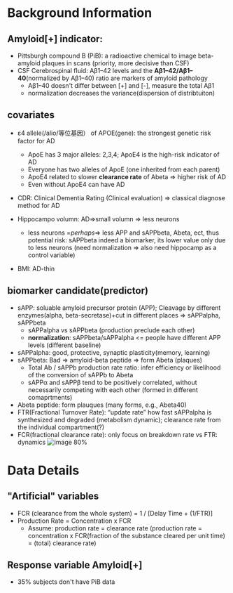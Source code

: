 
# Background Information

## Amyloid[+] indicator:
- Pittsburgh compound B (PiB): a radioactive chemical to image beta-amyloid plaques in scans (priority, more decisive than CSF)
- CSF Cerebrospinal fluid: Aβ1–42 levels and the **Aβ1–42/Aβ1–40**(normalized by Aβ1–40) ratio are markers of amyloid pathology
  - Aβ1–40 doesn't differ between [+] and [-], measure the total Aβ1
  - normalization decreases the variance(dispersion of distribtuiton)

## covariates
- ε4 allele(/alio/等位基因） of APOE(gene): the strongest genetic risk factor for AD
  - ApoE has 3 major alleles: 2,3,4; ApoE4 is the high-risk indicator of AD
  - Everyone has two alleles of ApoE (one inherited from each parent)
  - ApoE4 related to slower **clearance rate** of Abeta => higher risk of AD
  - Even without ApoE4 can have AD

- CDR: Clinical Dementia Rating (Clinical evaluation) => classical diagnose method for AD
- Hippocampo volumn: AD=>small volumn => less neurons 
  - less neurons =*perhaps*=> less APP and sAPPbeta, Abeta, ect, thus potential risk: sAPPbeta indeed a biomarker, its lower value only due to less neurons (need normalization => also need hippocamp as a control variable)
- BMI: AD-thin

## biomarker candidate(predictor)
- sAPP: soluable amyloid precursor protein (APP); Cleavage by different enzymes(alpha, beta-secretase)+cut in different places => sAPPalpha, sAPPbeta
  - sAPPalpha vs sAPPbeta (production preclude each other)
  - **normalization**: sAPPbeta/sAPPalpha <= people have different APP levels (different baseline)
- sAPPalpha: good, protective, synaptic plasticity(memory, learning)
- sAPPbeta: Bad => amyloid-beta peptide => form Abeta (plaques)
  - Total Ab / sAPPb production rate ratio: infer efficiency or likelihood of the conversion of sAPPb to Abeta
  - sAPPα and sAPPβ tend to be positively correlated, without necessarily competing with each other (formed in different comaprtments)
- Abeta peptide: form plauques (many forms, e.g., Abeta40)
- FTR(Fractional Turnover Rate): “update rate” how fast sAPPalpha is synthesized and degraded (metabolism dynamic); clearance rate from the individual compartment(?)
- FCR(fractional clearance rate): only focus on breakdown rate vs FTR: dynamics
  ![image 80%](https://github.com/duruoli/2023-Alzhermer-data-anlysis/assets/82813264/715f6c08-4c43-443b-86dc-48532fd76232)


# Data Details
## "Artificial" variables
- FCR (clearance from the whole system) = 1 / [Delay Time + (1/FTR)]
- Production Rate = Concentration x FCR
  - Assume: production rate = clearance rate (production rate = concentration x FCR(fraction of the substance cleared per unit time) = (total) clearance rate)

## Response variable Amyloid[+]
- 35% subjects don't have PiB data
